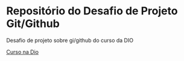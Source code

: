 # Repositório do Desafio de Projeto Git/Github
Desafio de projeto sobre gi/github do curso da DIO

[Curso na Dio](https://dio.me/sign-up?ref=LBOV84OHM5)
